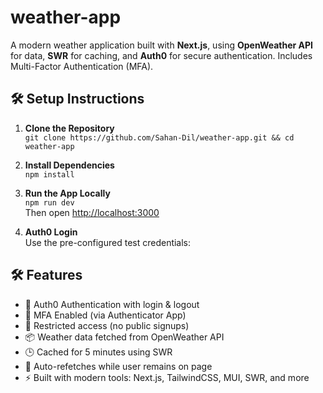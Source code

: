 # weather-app


A modern weather application built with **Next.js**, using **OpenWeather API** for data, **SWR** for caching, and **Auth0** for secure authentication. Includes Multi-Factor Authentication (MFA).

## 🛠️ Setup Instructions

1. **Clone the Repository**  
   `git clone https://github.com/Sahan-Dil/weather-app.git && cd weather-app`

2. **Install Dependencies**  
   `npm install`

3. **Run the App Locally**  
   `npm run dev`  
   Then open [http://localhost:3000](http://localhost:3000)

4. **Auth0 Login**  
   Use the pre-configured test credentials:  

## 🛠️ Features

- 🔐 Auth0 Authentication with login & logout
- 🔐 MFA Enabled (via Authenticator App)
- 📧 Restricted access (no public signups)
- 📦 Weather data fetched from OpenWeather API
- 🕒 Cached for 5 minutes using SWR
- 🔄 Auto-refetches while user remains on page
- ⚡ Built with modern tools: Next.js, TailwindCSS, MUI, SWR, and more
